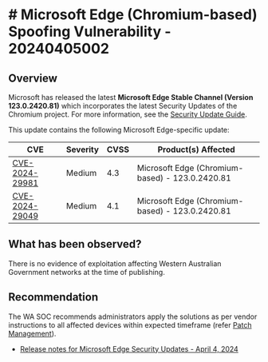 # # Microsoft Edge (Chromium-based) Spoofing Vulnerability - 20240405002

## Overview

Microsoft has released the latest  **Microsoft Edge Stable Channel (Version 123.0.2420.81)**  which incorporates the latest Security Updates of the Chromium project. For more information, see the  [Security Update Guide](https://msrc.microsoft.com/update-guide).

This update contains the following Microsoft Edge-specific update:

| CVE                                                                                    | Severity | CVSS | Product(s) Affected                             |
| -------------------------------------------------------------------------------------- | -------- | ---- | ----------------------------------------------- |
| [CVE-2024-29981](https://msrc.microsoft.com/update-guide/vulnerability/CVE-2024-29981) | Medium   | 4.3  | Microsoft Edge (Chromium-based) - 123.0.2420.81 |
| [CVE-2024-29049](https://msrc.microsoft.com/update-guide/vulnerability/CVE-2024-29049) | Medium   | 4.1  | Microsoft Edge (Chromium-based) - 123.0.2420.81 |

## What has been observed?

There is no evidence of exploitation affecting Western Australian Government networks at the time of publishing.

## Recommendation

The WA SOC recommends administrators apply the solutions as per vendor instructions to all affected devices within expected timeframe (refer [Patch Management](../guidelines/patch-management.md)).

- [Release notes for Microsoft Edge Security Updates - April 4, 2024](https://learn.microsoft.com/en-us/DeployEdge/microsoft-edge-relnotes-security#april-4-2024)
